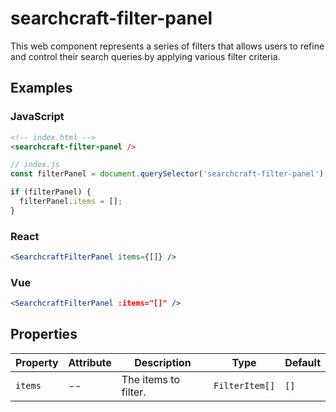 # searchcraft-filter-panel

This web component represents a series of filters that allows users to refine and control their search queries by applying various filter criteria.

## Examples

### JavaScript

```html
<!-- index.html -->
<searchcraft-filter-panel />
```

```js
// index.js
const filterPanel = document.querySelector('searchcraft-filter-panel');

if (filterPanel) {
  filterPanel.items = [];
}
```


### React

```jsx
<SearchcraftFilterPanel items={[]} />
```


### Vue

```jsx
<SearchcraftFilterPanel :items="[]" />
```


## Properties

| Property | Attribute | Description | Type | Default |
| -------- | --------- | ----------- | ---- | ------- |
| `items` | -- | The items to filter. | `FilterItem[]` | `[]` |

